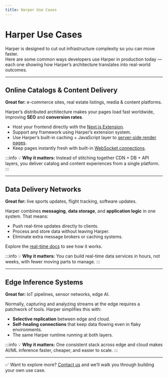 ```yaml
---
title: Harper Use Cases
---
```


# Harper Use Cases

Harper is designed to cut out infrastructure complexity so you can move faster.  
Here are some common ways developers use Harper in production today — each one showing how Harper’s architecture translates into real-world outcomes.

---

## Online Catalogs & Content Delivery

**Great for:** e-commerce sites, real estate listings, media & content platforms.  

Harper’s distributed architecture makes your pages load fast worldwide, improving **SEO** and **conversion rates**.  

- Host your frontend directly with the [Next.js Extension](https://github.com/HarperDB/nextjs). 
- Support any framework using Harper’s extension system.  
- Use Harper’s built-in caching + JavaScript layer to [server-side render pages](https://www.harpersystems.dev/development/tutorials/server-side-rendering-with-multi-tier-cache).  
- Keep pages instantly fresh with built-in [WebSocket connections](../developers/real-time#websockets).  

:::info
💡 **Why it matters:** Instead of stitching together CDN + DB + API layers, you deliver catalog and content experiences from a single platform.
:::

---

## Data Delivery Networks

**Great for:** live sports updates, flight tracking, software updates.  

Harper combines **messaging**, **data storage**, and **application logic** in one system. That means:  
- Push real-time updates directly to clients.  
- Process and store data without leaving Harper.  
- Eliminate extra message brokers or caching systems.  

Explore the [real-time docs](../developers/real-time) to see how it works.  

:::info
💡 **Why it matters:** You can build real-time data services in hours, not weeks, with fewer moving parts to manage.
:::

---

## Edge Inference Systems

**Great for:** IoT pipelines, sensor networks, edge AI.  

Normally, capturing and analyzing streams at the edge requires a patchwork of tools. Harper simplifies this with:  
- **Selective replication** between edge and cloud.  
- **Self-healing connections** that keep data flowing even in flaky environments.  
- The same Harper runtime running at both layers.  

:::info
💡 **Why it matters:** One consistent stack across edge and cloud makes AI/ML inference faster, cheaper, and easier to scale.
:::

---

✅ Want to explore more? [Contact us](https://www.harpersystems.dev/contact) and we’ll walk you through building your own use case.
